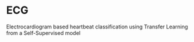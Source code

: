 # ECG
 Electrocardiogram based heartbeat classification using Transfer Learning from a Self-Supervised model

